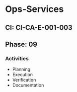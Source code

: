 # Ops-Services

## CI: CI-CA-E-001-003
## Phase: 09

### Activities
- Planning
- Execution
- Verification
- Documentation
